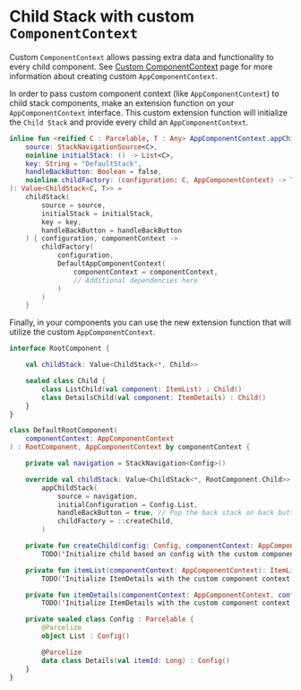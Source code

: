 # Child Stack with custom `ComponentContext`

Custom `ComponentContext` allows passing extra data and functionality to every child component. See [Custom ComponentContext](../../component/custom-component-context.md) page for more information about creating custom `AppComponentContext`.

In order to pass custom component context (like `AppComponentContext`) to child stack components, make an extension function on your `AppComponentContext` interface. This custom extension function will initialize the `Child Stack` and provide every child an `AppComponentContext`.

```kotlin
inline fun <reified C : Parcelable, T : Any> AppComponentContext.appChildStack(
    source: StackNavigationSource<C>,
    noinline initialStack: () -> List<C>,
    key: String = "DefaultStack",
    handleBackButton: Boolean = false,
    noinline childFactory: (configuration: C, AppComponentContext) -> T
): Value<ChildStack<C, T>> =
    childStack(
        source = source,
        initialStack = initialStack,
        key = key,
        handleBackButton = handleBackButton
    ) { configuration, componentContext ->
        childFactory(
            configuration,
            DefaultAppComponentContext(
                componentContext = componentContext,
                // Additional dependencies here
            )
        )
    }
```

Finally, in your components you can use the new extension function that will utilize the custom `AppComponentContext`.

```kotlin
interface RootComponent {

    val childStack: Value<ChildStack<*, Child>>

    sealed class Child {
        class ListChild(val component: ItemList) : Child()
        class DetailsChild(val component: ItemDetails) : Child()
    }
}

class DefaultRootComponent(
    componentContext: AppComponentContext
) : RootComponent, AppComponentContext by componentContext {

    private val navigation = StackNavigation<Config>()

    override val childStack: Value<ChildStack<*, RootComponent.Child>> =
        appChildStack(
            source = navigation,
            initialConfiguration = Config.List,
            handleBackButton = true, // Pop the back stack on back button press
            childFactory = ::createChild,
        )

    private fun createChild(config: Config, componentContext: AppComponentContext): RootComponent.Child =
        TODO('Initialize child based on config with the custom component context')

    private fun itemList(componentContext: AppComponentContext): ItemListComponent =
        TODO('Initialize ItemDetails with the custom component context')

    private fun itemDetails(componentContext: AppComponentContext, config: Config.Details): ItemDetailsComponent =
        TODO('Initialize ItemDetails with the custom component context')

    private sealed class Config : Parcelable {
        @Parcelize
        object List : Config()

        @Parcelize
        data class Details(val itemId: Long) : Config()
    }
}
```

